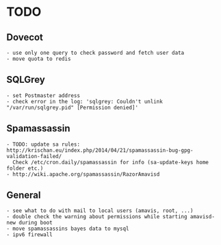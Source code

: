 # TODO

## Dovecot

    - use only one query to check password and fetch user data
    - move quota to redis


## SQLGrey

    - set Postmaster address
    - check error in the log: 'sqlgrey: Couldn't unlink "/var/run/sqlgrey.pid" [Permission denied]'


## Spamassassin

    - TODO: update sa rules: http://krischan.eu/index.php/2014/04/21/spamassassin-bug-gpg-validation-failed/
      Check /etc/cron.daily/spamassassin for info (sa-update-keys home folder etc.)
    - http://wiki.apache.org/spamassassin/RazorAmavisd


## General

    - see what to do with mail to local users (amavis, root, ...)
    - double check the warning about permissions while starting amavisd-new during boot
    - move spamassassins bayes data to mysql
    - ipv6 firewall
